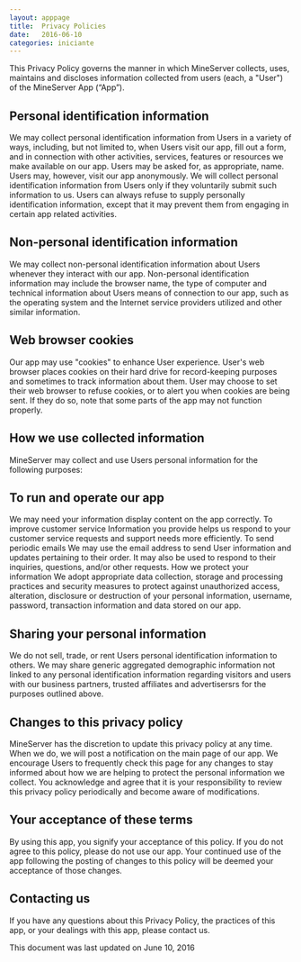 ```yaml
---
layout: apppage
title:  Privacy Policies
date:   2016-06-10
categories: iniciante
---
```


This Privacy Policy governs the manner in which MineServer collects, uses, maintains and discloses information collected from users (each, a "User") of the MineServer App (“App”).


Personal identification information
-

We may collect personal identification information from Users in a variety of ways, including, but not limited to, when Users visit our app, fill out a form, and in connection with other activities, services, features or resources we make available on our app. Users may be asked for, as appropriate, name. Users may, however, visit our app anonymously. We will collect personal identification information from Users only if they voluntarily submit such information to us. Users can always refuse to supply personally identification information, except that it may prevent them from engaging in certain app related activities.

Non-personal identification information
-
We may collect non-personal identification information about Users whenever they interact with our app. Non-personal identification information may include the browser name, the type of computer and technical information about Users means of connection to our app, such as the operating system and the Internet service providers utilized and other similar information.

Web browser cookies
-
Our app may use "cookies" to enhance User experience. User's web browser places cookies on their hard drive for record-keeping purposes and sometimes to track information about them. User may choose to set their web browser to refuse cookies, or to alert you when cookies are being sent. If they do so, note that some parts of the app may not function properly.

How we use collected information
-
MineServer may collect and use Users personal information for the following purposes:

To run and operate our app
-
We may need your information display content on the app correctly.
To improve customer service
Information you provide helps us respond to your customer service requests and support needs more efficiently.
To send periodic emails
We may use the email address to send User information and updates pertaining to their order. It may also be used to respond to their inquiries, questions, and/or other requests.
How we protect your information
We adopt appropriate data collection, storage and processing practices and security measures to protect against unauthorized access, alteration, disclosure or destruction of your personal information, username, password, transaction information and data stored on our app.

Sharing your personal information
-
We do not sell, trade, or rent Users personal identification information to others. We may share generic aggregated demographic information not linked to any personal identification information regarding visitors and users with our business partners, trusted affiliates and advertisersrs for the purposes outlined above.

Changes to this privacy policy
-
MineServer has the discretion to update this privacy policy at any time. When we do, we will post a notification on the main page of our app. We encourage Users to frequently check this page for any changes to stay informed about how we are helping to protect the personal information we collect. You acknowledge and agree that it is your responsibility to review this privacy policy periodically and become aware of modifications.

Your acceptance of these terms
-
By using this app, you signify your acceptance of this policy. If you do not agree to this policy, please do not use our app. Your continued use of the app following the posting of changes to this policy will be deemed your acceptance of those changes. 

Contacting us
-
If you have any questions about this Privacy Policy, the practices of this app, or your dealings with this app, please contact us.

This document was last updated on June 10, 2016